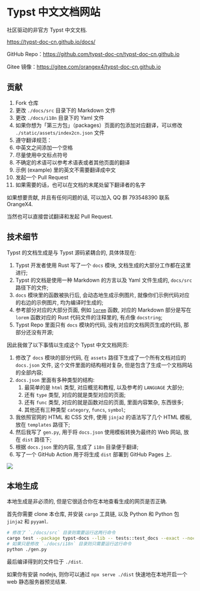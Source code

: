 # Typst 中文文档网站

社区驱动的非官方 Typst 中文文档.

https://typst-doc-cn.github.io/docs/

GitHub Repo：https://github.com/typst-doc-cn/typst-doc-cn.github.io

Gitee 镜像：https://gitee.com/orangex4/typst-doc-cn.github.io

## 贡献

1. Fork 仓库
2. 更改 `./docs/src` 目录下的 Markdown 文件
3. 更改 `./docs/i18n` 目录下的 Yaml 文件
4. 如果你想为「第三方包」（packages）页面的包添加对应翻译，可以修改 `./static/assets/index2cn.json` 文件
5. 遵守翻译规范：
  1. 中英文之间添加一个空格
  2. 尽量使用中文标点符号
  3. 不确定的术语可以参考术语表或者其他页面的翻译
  4. 示例 (example) 里的英文不需要翻译成中文
6. 发起一个 Pull Request
7. 如果需要的话，也可以在文档的末尾处留下翻译者的名字

如果想要贡献, 并且有任何问题的话, 可以加入 QQ 群 793548390 联系 OrangeX4.

当然也可以直接尝试翻译和发起 Pull Request.


## 技术细节

Typst 的文档生成是与 Typst 源码紧耦合的, 具体体现在:

1. Typst 开发者使用 Rust 写了一个 `docs` 模块, 文档生成的大部分工作都在这里进行;
2. Typst 的文档是使用一种 Markdown 的方言以及 Yaml 文件生成的, `docs/src` 路径下的文件;
3. `docs` 模块里的函数被执行后, 会动态地生成示例图片, 就像你们示例代码对应的右边的示例图片, 均为编译时生成的;
4. 参考部分对应的大部分页面, 例如 [`lorem`](https://typst-doc-cn.github.io/docs/reference/text/lorem/) 函数, 对应的 Markdown 部分是写在 `lorem` 函数对应的 Rust 代码文件的注释里的, 有点像 `docstring`;
5. Typst Repo 里面只有 `docs` 模块的代码, 没有对应的文档网页生成的代码, 那部分还没有开源;

因此我做了以下事情以生成这个 Typst 中文文档网页:

1. 修改了 `docs` 模块的部分代码, 在 `assets` 路径下生成了一个所有文档对应的 `docs.json` 文件, 这个文件里面的结构相对复杂, 但是包含了生成一个文档网站的全部内容;
2. `docs.json` 里面有多种类型的结构:
    1. 最简单的是 `html` 类型, 对应概览和教程, 以及参考的 `LANGUAGE` 大部分;
    2. 还有 `type` 类型, 对应的就是类型对应的页面;
    3. 还有 `func` 类型, 对应的就是函数对应的页面, 里面内容繁杂, 东西很多;
    4. 其他还有三种类型 `category`, `funcs`, `symbol`;
3. 我依照官网的 HTML 和 CSS 文件, 使用 `jinja2` 的语法写了几个 HTML 模板, 放在 `templates` 路径下;
4. 然后我写了 `gen.py`, 用于将 `docs.json` 使用模板转换为最终的 Web 网站, 放在 `dist` 路径下;
5. 根据 `docs.json` 里的内容, 生成了 `i18n` 目录便于翻译;
6. 写了一个 GitHub Action 用于将生成 `dist` 部署到 GitHub Pages 上.

![](https://picgo-1258602555.cos.ap-nanjing.myqcloud.com/20230625213846.png)


## 本地生成

本地生成是非必须的, 但是它很适合你在本地查看生成的网页是否正确.

首先你需要 clone 本仓库, 并安装 `cargo` 工具链, 以及 Python 和 Python 包 `jinja2` 和 `pyyaml`.

```sh
# 修改了 `./docs/src` 目录则需要运行这两行命令
cargo test --package typst-docs --lib -- tests::test_docs --exact --nocapture
# 如果只是修改 `./docs/i18n` 目录则只需要运行这行命令
python ./gen.py
```

最后编译得到的文件位于 `./dist`.

如果你有安装 nodejs, 则你可以通过 `npx serve ./dist` 快速地在本地开启一个 web 静态服务器预览结果.
